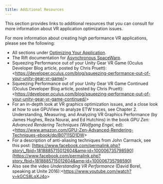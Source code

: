 ```yaml
---
title: Additional Resources
---
```


This section provides links to additional resources that you can consult for more information about VR application optimization issues.

For more information about creating high performance VR applications, please see the following:

* All sections under [Optimizing Your Application](https://developer.oculus.com/documentation/pcsdk/latest/concepts/dg-performance/).
* The Rift documentation for [Asynchronous SpaceWarp](https://developer.oculus.com/documentation/pcsdk/latest/concepts/asynchronous-spacewarp/).
* Squeezing Performance out of your Unity Gear VR Game (Oculus Developer Blog article, posted by Chris Pruett): &lt;https://developer.oculus.com/blog/squeezing-performance-out-of-your-unity-gear-vr-game/&gt;
* Squeezing Performance out of your Unity Gear VR Game Continued (Oculus Developer Blog article, posted by Chris Pruett): &lt;https://developer.oculus.com/blog/squeezing-performance-out-of-your-unity-gear-vr-game-continued/&gt;
* For an in-depth look at VR graphics optimization issues, and a close look at how to use GPUView to analyze ETW traces, see Chapter 2. Understanding, Measuring, and Analyzing VR Graphics Performance (by James Hughes, Reza Nourai, and Ed Hutchins) in the book *GPU Zen: Advanced Rendering Techniques (Wolfgang Engel*, ed): &lt;https://www.amazon.com/GPU-Zen-Advanced-Rendering-Techniques-ebook/dp/B0711SD1DW&gt;
* For a description of anti-aliasing techniques from John Carmack, see this post: [https://www.facebook.com/permalink.php?story\_fbid=1818885715012604&amp;id=100006735798590](https://www.facebook.com/permalink.php?story_fbid=1818885715012604&amp;id=100006735798590)
* Also see the video *Understanding VR Performance* (David Borel, speaking at Unite 2016):&lt;https://www.youtube.com/watch?v=kGCS8LqXJ4o&gt;



